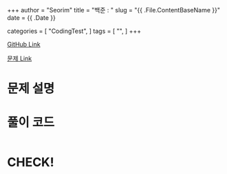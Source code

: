 +++
author = "Seorim"
title =  "백준 : "
slug = "{{ .File.ContentBaseName }}"
date = {{ .Date }}

categories = [
    "CodingTest",
]
tags = [
    "",
]
+++

[GitHub Link]()

[문제 Link]()

# 문제 설명

# 풀이 코드

```python

```

# CHECK!
